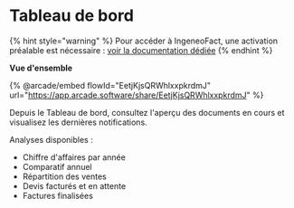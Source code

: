 # Tableau de bord



{% hint style="warning" %}
Pour accéder à IngeneoFact, une activation préalable est nécessaire : [voir la documentation dédiée](../administration/activer-ingeneofact.md)
{% endhint %}

**Vue d'ensemble**

{% @arcade/embed flowId="EetjKjsQRWhlxxpkrdmJ" url="https://app.arcade.software/share/EetjKjsQRWhlxxpkrdmJ" %}

Depuis le Tableau de bord, consultez l'aperçu des documents en cours et visualisez les dernières notifications.

Analyses disponibles :

* Chiffre d'affaires par année
* Comparatif annuel
* Répartition des ventes
* Devis facturés et en attente
* Factures finalisées

